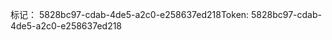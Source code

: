 <span data-ttu-id="2f58a-101">标记： 5828bc97-cdab-4de5-a2c0-e258637ed218</span><span class="sxs-lookup"><span data-stu-id="2f58a-101">Token: 5828bc97-cdab-4de5-a2c0-e258637ed218</span></span>